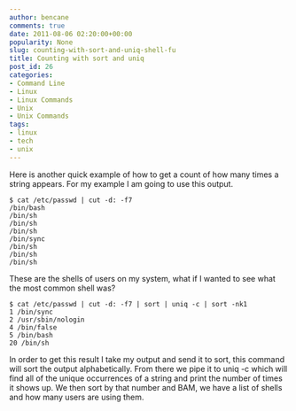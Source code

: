 ```yaml
---
author: bencane
comments: true
date: 2011-08-06 02:20:00+00:00
popularity: None
slug: counting-with-sort-and-uniq-shell-fu
title: Counting with sort and uniq
post_id: 26
categories:
- Command Line
- Linux
- Linux Commands
- Unix
- Unix Commands
tags:
- linux
- tech
- unix
---
```


Here is another quick example of how to get a count of how many times a string appears. For my example I am going to use this output.

    $ cat /etc/passwd | cut -d: -f7
    /bin/bash
    /bin/sh
    /bin/sh
    /bin/sh
    /bin/sync
    /bin/sh
    /bin/sh
    /bin/sh

These are the shells of users on my system, what if I wanted to see what the most common shell was?

    $ cat /etc/passwd | cut -d: -f7 | sort | uniq -c | sort -nk1
    1 /bin/sync
    2 /usr/sbin/nologin
    4 /bin/false
    5 /bin/bash
    20 /bin/sh

In order to get this result I take my output and send it to sort, this command will sort the output alphabetically. From there we pipe it to uniq -c which will find all of the unique occurrences of a string and print the number of times it shows up. We then sort by that number and BAM, we have a list of shells and how many users are using them.
